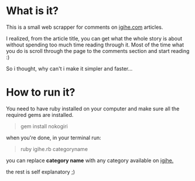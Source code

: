 # What is it?
This is a small web scrapper for comments on [igihe.com](www.igihe.com) articles.

I realized, from the article title, you can get what the whole story is about without spending too much time reading through it.
Most of the time what you do is scroll through the page to the comments section and start reading :)

So i thought, why can't i make it simpler and faster...

# How to run it?
You need to have ruby installed on your computer and make sure all the required gems are installed.
> gem install nokogiri

when you're done, in your terminal run:
> ruby igihe.rb categoryname

you can replace **category name** with any category available on [igihe.](www.igihe.com)

the rest is self explanatory ;)
